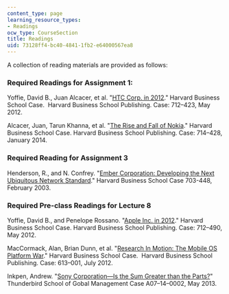 ```yaml
---
content_type: page
learning_resource_types:
- Readings
ocw_type: CourseSection
title: Readings
uid: 73128ff4-bc40-4841-1fb2-e64000567ea8
---
```


A collection of reading materials are provided as follows:

### Required Readings for Assignment 1:

Yoffie, David B., Juan Alcacer, et al. "[HTC Corp. in 2012](http://www.hbs.edu/faculty/Pages/item.aspx?num=42568)." Harvard Business School Case.  Harvard Business School Publishing. Case: 712–423, May 2012.

Alcacer, Juan, Tarun Khanna, et al. "[The Rise and Fall of Nokia](http://www.hbs.edu/faculty/Pages/item.aspx?num=46041)." Harvard Business School Case. Harvard Business School Publishing. Case: 714–428, January 2014.

### Required Reading for Assignment 3

Henderson, R., and N. Confrey. "[Ember Corporation: Developing the Next Ubiquitous Network Standard](http://www.hbs.edu/faculty/Pages/item.aspx?num=29633)." Harvard Business School Case 703-448, February 2003.

### Required Pre-class Readings for Lecture 8

Yoffie, David B., and Penelope Rossano. "[Apple Inc. in 2012](http://www.hbs.edu/faculty/Pages/item.aspx?num=42570)." Harvard Business School Case. Harvard Business School Publishing. Case: 712–490, May 2012.

MacCormack, Alan, Brian Dunn, et al. "[Research In Motion: The Mobile OS Platform War](http://www.hbs.edu/faculty/Pages/item.aspx?num=42557)." Harvard Business School Case.  Harvard Business School Publishing. Case: 613–001, July 2012.

Inkpen, Andrew. "[Sony Corporation—Is the Sum Greater than the Parts?](http://caseseries.thunderbird.edu/case/sony-corporation%E2%80%94-sum-greater-parts)" Thunderbird School of Gobal Management Case A07–14–0002, May 2013.